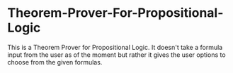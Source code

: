 # Theorem-Prover-For-Propositional-Logic
This is a Theorem Prover for Propositional Logic. It doesn't take a formula input from the user as of the moment but rather it gives the user options to choose from the given formulas.
